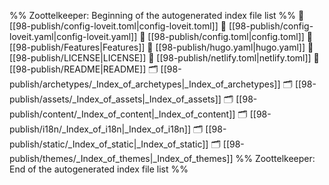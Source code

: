 %% Zoottelkeeper: Beginning of the autogenerated index file list  %%
📄 [[98-publish/config-loveit.toml|config-loveit.toml]]
📄 [[98-publish/config-loveit.yaml|config-loveit.yaml]]
📄 [[98-publish/config.toml|config.toml]]
📄 [[98-publish/Features|Features]]
📄 [[98-publish/hugo.yaml|hugo.yaml]]
📄 [[98-publish/LICENSE|LICENSE]]
📄 [[98-publish/netlify.toml|netlify.toml]]
📄 [[98-publish/README|README]]
🗂️ [[98-publish/archetypes/_Index_of_archetypes|_Index_of_archetypes]]
🗂️ [[98-publish/assets/_Index_of_assets|_Index_of_assets]]
🗂️ [[98-publish/content/_Index_of_content|_Index_of_content]]
🗂️ [[98-publish/i18n/_Index_of_i18n|_Index_of_i18n]]
🗂️ [[98-publish/static/_Index_of_static|_Index_of_static]]
🗂️ [[98-publish/themes/_Index_of_themes|_Index_of_themes]]
%% Zoottelkeeper: End of the autogenerated index file list  %%
